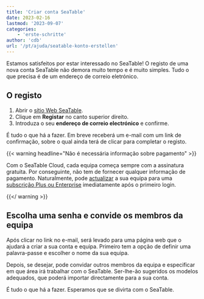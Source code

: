 ```yaml
---
title: 'Criar conta SeaTable'
date: 2023-02-16
lastmod: '2023-09-07'
categories:
    - 'erste-schritte'
author: 'cdb'
url: '/pt/ajuda/seatable-konto-erstellen'
---
```


Estamos satisfeitos por estar interessado no SeaTable! O registo de uma nova conta SeaTable não demora muito tempo e é muito simples. Tudo o que precisa é de um endereço de correio eletrónico.

## O registo

1. Abrir o [sítio Web SeaTable](https://seatable.io/pt/).
2. Clique em **Registar** no canto superior direito.
3. Introduza o seu **endereço de correio electrónico** e confirme.

É tudo o que há a fazer. Em breve receberá um e-mail com um link de confirmação, sobre o qual ainda terá de clicar para completar o registo.

{{< warning headline="Não é necessária informação sobre pagamento" >}}

Com o SeaTable Cloud, cada equipa começa sempre com a assinatura gratuita. Por conseguinte, não tem de fornecer qualquer informação de pagamento. Naturalmente, pode [actualizar](https://seatable.io/pt/docs/abo-abrechnung/plus-oder-enterprise-abonnement-buchen/) a sua equipa para uma [subscrição Plus ou Enterprise](https://seatable.io/pt/docs/abo-abrechnung/plus-oder-enterprise-abonnement-buchen/) imediatamente após o primeiro login.

{{</ warning >}}

## Escolha uma senha e convide os membros da equipa

Após clicar no link no e-mail, será levado para uma página web que o ajudará a criar a sua conta e equipa. Primeiro tem a opção de definir uma palavra-passe e escolher o nome da sua equipa.

Depois, se desejar, pode convidar outros membros da equipa e especificar em que área irá trabalhar com o SeaTable. Ser-lhe-ão sugeridos os modelos adequados, que poderá importar directamente para a sua conta.

É tudo o que há a fazer. Esperamos que se divirta com o SeaTable.

